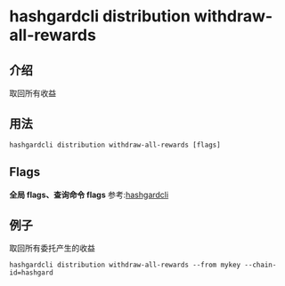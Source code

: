 # hashgardcli distribution withdraw-all-rewards

## 介绍

取回所有收益

## 用法

```shell
hashgardcli distribution withdraw-all-rewards [flags]
```
## Flags

**全局 flags、查询命令 flags** 参考:[hashgardcli](../README.md)

## 例子

取回所有委托产生的收益
```shell
hashgardcli distribution withdraw-all-rewards --from mykey --chain-id=hashgard
```

